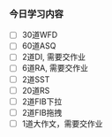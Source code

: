 ### 今日学习内容


- [ ] 30道WFD
- [ ] 60道ASQ
- [ ] 2道DI, 需要交作业
- [ ] 6道RA, 需要交作业
- [ ] 2道SST
- [ ] 20道RS
- [ ] 2道FIB下拉
- [ ] 2道FIB拖拽
- [ ] 1道大作文，需要交作业